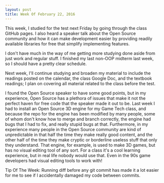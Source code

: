 ```yaml
---
layout: post
title: Week Of February 22, 2016
---
```


This week, I studied for the test next Friday by going through the class GitHub pages. I also heard a speaker talk about the Open Source community and how it can make development easier by providing readily available libraries for free that simplify implementing features.

I don't have much in the way of me getting more studying done aside from just work and regular stuff. I finished my last non-OOP midterm last week, so I should have a pretty clear schedule.

Next week, I'll continue studying and broaden my material to include the readings posted on the calendar, the class Google Doc, and the textbook readings; I plan on covering all material related to the class before the test.

I found the Open Source speaker to have some good points, but in my experience, Open Source has a plethora of issues that make it not the perfect haven for free code that the speaker made it out to be. Last week I had to install an Open Source 3D engine for my Game Tech class, and because the repo for the engine has been modified by many people, some of whom don't know how to merge and branch correctly, the engine had bugs that I had to fix, and really stupid bugs at that. Furthermore, in my experience many people in the Open Source community are kind of unpredictable in that half the time they make really good content, and the other half of the time they make cryptic or borderline useless stuff that only they understand. That engine, for example, is used to make 3D games, but has no visual editing tool of any sort. For a class it's a cool learning experience, but in real life nobody would use that. Even in the 90s game developers had visual editing tools to work with!

Tip Of The Week: Running diff before any git commit has made it a lot easier for me to see if I accidentally damaged my code between commits.

